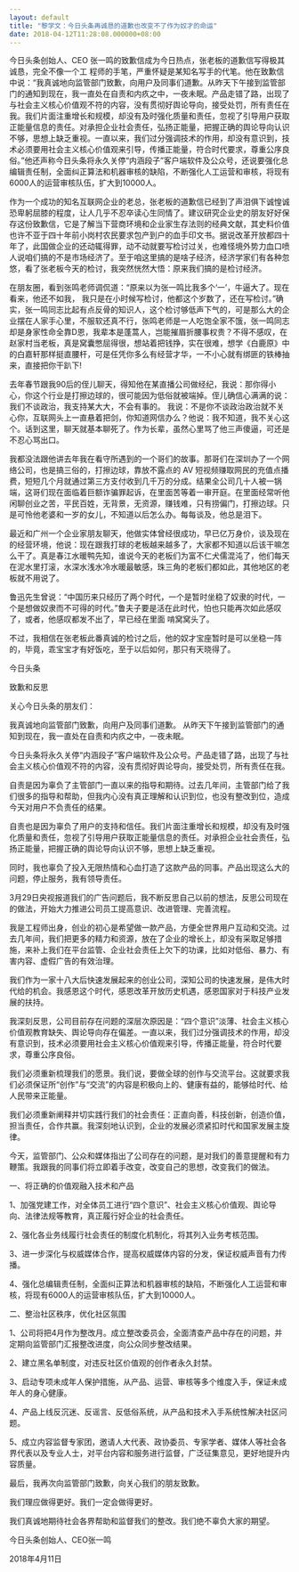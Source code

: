 ```yaml
---
layout: default
title: "黎学文：今日头条再诚恳的道歉也改变不了作为奴才的命运"
date: 2018-04-12T11:28:08.000000+08:00
---
```


今日头条创始人、CEO 张一鸣的致歉信成为今日热点，张老板的道歉信写得极其诚恳，完全不像一个工 程师的手笔，严重怀疑是某知名写手的代笔。他在致歉信中说：“我真诚地向监管部门致歉，向用户及同事们道歉。从昨天下午接到监管部门的通知到现在，我一直处在自责和内疚之中，一夜未眠。产品走错了路，出现了与社会主义核心价值观不符的内容，没有贯彻好舆论导向，接受处罚，所有责任在我。我们片面注重增长和规模，却没有及时强化质量和责任，忽视了引导用户获取正能量信息的责任。对承担企业社会责任，弘扬正能量，把握正确的舆论导向认识不够，思想上缺乏重视。一直以来，我们过分强调技术的作用，却没有意识到，技术必须要用社会主义核心价值观来引导，传播正能量，符合时代要求，尊重公序良俗。”他还声称今日头条将永久关停“内涵段子”客户端软件及公众号，还说要强化总编辑责任制，全面纠正算法和机器审核的缺陷，不断强化人工运营和审核，将现有6000人的运营审核队伍，扩大到10000人。

作为一个成功的知名互联网企业的老总，张老板的道歉信已经到了声泪俱下诚惶诚恐卑躬屈膝的程度，让人几乎不忍卒读心生同情了。建议研究企业史的朋友好好保存这份致歉信，它是了解当下营商环境和企业家生存法则的经典文献，其史料价值也许不亚于四十年前小岗村农民要求包产到户的血手印文书。据说改革开放都四十年了，此国做企业的还动辄得罪，动不动就要写检讨过关，也难怪境外势力血口喷人说咱们搞的不是市场经济了。至于咱这里搞的是啥子经济，经济学家们有各种忽悠，看了张老板今天的检讨，我突然恍然大悟：原来我们搞的是检讨经济。

在朋友圈，看到张鸣老师调侃道：“原来以为张一鸣比我多个‘一’，牛逼大了。现在看来，他还不如我， 我只是在小时候写检讨，他都这个岁数了，还在写检讨。”确实，张一鸣同志比起有点反骨的知识人，这个检讨够低声下气的，可是那么大的企业摆在人家手心里，不服软还真不行，张鸣老师是一人吃饱全家不饿，张一鸣同志却是身家性命全靠D恩，我辈本是蓬蒿人，岂能摧眉折腰事权贵？不得不感叹，在赵家村当老板，真是窝囊憋屈得很，想站着把钱挣，实在很难，想学《白鹿原》中的白嘉轩那样挺直腰杆，可是任凭你多么有经营才华，一不小心就有绑匪的铁棒抽来，直接把你干趴下!

去年春节跟我90后的侄儿聊天，得知他在某直播公司做经纪，我说：那你得小心，你这个行业是打擦边球的，很可能因为低俗就被端掉。侄儿确信心满满的说：我们不谈政治，我支持某大大，不会有事的。 我说：不是你不谈政治政治就不关心你，互联网头上一直悬着把剑，你知道网信办么？他说：我不知道，我不关心这个。话到这里，聊天就基本聊死了。作为长辈，虽然心里骂了他三声傻逼，可还是不忍心骂出口。

我都没法跟他讲去年我在看守所遇到的一个哥们的故事。那哥们在深圳办了一个网络公司，也是搞三俗的，打擦边球，靠放不露点的 AV 短视频赚取网民的充值点播费，短短几个月就通过第三方支付收到几千万的分成。结果全公司几十人被一锅端，这哥们现在面临着巨额诈骗罪起诉，在里面苦等着一审开庭。在里面经常听他闲聊创业之苦，平民百姓，无背景，无资源，赚钱难，只有捞偏门，打擦边球。只是可怜他老婆和一岁的女儿，不知道以后怎么办。每每谈及，他总是泪下。

最近和广州一个企业家朋友聊天，他做实体曾经很成功，早已亿万身价，谈及现在的经营环境，他说：现在跟我打球的老板越来越多了，大家都不知道以后该干嘛怎么干了。真是春江水暖鸭先知，谁说今天的老板们为富不仁犬儒混沌了，他们每天在泥水里打滚，水深水浅水冷水暖最敏感，珠三角的老板们都如此，其他地区的老板就不用说了。

鲁迅先生曾说：“中国历来只经历了两个时代，一个是暂时坐稳了奴隶的时代，一个是想做奴隶而不可得的时代。”鲁夫子要是活在此时代，怕也只能再次如此感叹了，或者，他感叹都发不出了，早已经在里面 啃窝窝头了。

不过，我相信在张老板此番真诚的检讨之后，他的奴才宝座暂时是可以坐稳一阵的，毕竟，乖宝宝才有好饭吃，至于以后如何，那只有天晓得了。

今日头条

致歉和反思

关心今日头条的朋友们：

我真诚地向监管部门致歉，向用户及同事们道歉。 从昨天下午接到监管部门的通知到现在，我一直处在自责和内疚之中，一夜未眠。


今日头条将永久关停“内涵段子”客户端软件及公众号。产品走错了路，出现了与社会主义核心价值观不符的内容，没有贯彻好舆论导向，接受处罚，所有责任在我。

自责是因为辜负了主管部门一直以来的指导和期待。过去几年间，主管部门给了我们很多的指导和帮助，但我内心没有真正理解和认识到位，也没有整改到位，造成今天对用户不负责任的结果。

自责也是因为辜负了用户的支持和信任。我们片面注重增长和规模，却没有及时强化质量和责任，忽视了引导用户获取正能量信息的责任。对承担企业社会责任，弘扬正能量，把握正确的舆论导向认识不够，思想上缺乏重视。

同时，我也辜负了投入无限热情和心血打造了这款产品的同事。产品出现这么大的问题，停止服务，我有领导责任。

3月29日央视报道我们的广告问题后，我不断反思自己以前的想法，反思公司现在的做法，开始大力推进公司员工提高意识、改进管理、完善流程。

我是工程师出身，创业的初心是希望做一款产品，方便全世界用户互动和交流。过去几年间，我们把更多的精力和资源，放在了企业的增长上，却没有采取足够措施，来补上我们在平台监管、企业社会责任上欠下的功课，比如对低俗、暴力、有害内容、虚假广告的有效治理。

我们作为一家十八大后快速发展起来的创业公司，深知公司的快速发展，是伟大时代给的机会。我感恩这个时代，感恩改革开放历史机遇，感恩国家对于科技产业发展的扶持。

我深刻反思，公司目前存在问题的深层次原因是：“四个意识”淡薄、社会主义核心价值观教育缺失、舆论导向存在偏差。一直以来，我们过分强调技术的作用，却没有意识到，技术必须要用社会主义核心价值观来引导，传播正能量，符合时代要求，尊重公序良俗。

我们必须重新梳理我们的愿景。我们说，要做全球的创作与交流平台。这就要求我们必须保证所“创作”与“交流”的内容是积极向上的、健康有益的，能够给时代、给人民带来正能量。

我们必须重新阐释并切实践行我们的社会责任：正直向善，科技创新，创造价值，担当责任，合作共赢。我深刻地认识到，企业的发展必须紧扣时代和国家发展主旋律。

今天，监管部门、公众和媒体指出了公司存在的问题，是对我们的善意提醒和有力鞭策。我跟我的同事们将立即着手改变，改变自己的思想，改变我们的做法。

一、将正确的价值观融入技术和产品

1、加强党建工作，对全体员工进行“四个意识”、社会主义核心价值观、舆论导向、法律法规等教育，真正履行好企业的社会责任。

2、强化各业务线履行社会责任的制度化机制化，将其列入业务考核范围。

3、进一步深化与权威媒体合作，提高权威媒体内容的分发，保证权威声音有力传播。

4、强化总编辑责任制，全面纠正算法和机器审核的缺陷，不断强化人工运营和审核，将现有6000人的运营审核队伍，扩大到10000人。

二、整治社区秩序，优化社区氛围

1、公司将把4月作为整改月。成立整改委员会，全面清查产品中存在的问题，并定期向监管部门汇报整改进度，向公众同步整改结果。

2、建立黑名单制度，对违反社区价值观的创作者永久封禁。

3、启动专项未成年人保护措施，从产品、运营、审核等多个维度入手，保证未成年人的身心健康。

4、产品上线反沉迷、反谣言、反低俗系统，从产品和技术入手系统性解决社区问题。

5、成立内容监督专家团，邀请人大代表、政协委员、专家学者、媒体人等社会各界代表以及专业人士，对平台内容和服务进行监督，广泛征集意见，更好地提升内容质量。

最后，我再次向监管部门致歉，向关心我们的朋友致歉。

我们理应做得更好。我们一定会做得更好。

我们真诚地期待社会各界帮助和监督我们的整改。我们绝不辜负大家的期望。

今日头条创始人、CEO张一鸣


2018年4月11日

